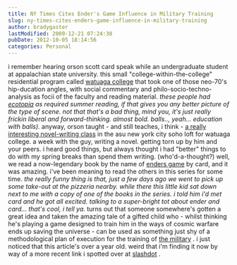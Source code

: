 ```yaml
---
title: NY Times Cites Ender's Game Influence in Military Training
slug: ny-times-cites-enders-game-influence-in-military-training
author: bradygaster
lastModified: 2009-12-21 07:24:38
pubDate: 2012-10-05 18:14:56
categories: Personal
---
```


i remember hearing orson scott card speak while an undergraduate student at appalachian state university. this small &quot;college-within-the-college&quot; residential program called
<a href="http://www.ids.appstate.edu/watauga.html">watuaga college</a>  that took one of those neo-70&apos;s hip-ducation angles, with social commentary and philo-socio-techno-analysis as focii of the faculty and reading material. <em>these people had <a href="http://www.amazon.com/exec/obidos/tg/detail/-/0553348477/qid=1105130178/sr=8-2/ref=pd_csp_2/102-3450782-5328112?v=glance&amp;s=books&amp;n=507846">ecotopia</a>  as required summer reading, if that gives you any better picture of the type of scene. not that that&apos;s a bad thing, mind you, it&apos;s just really frickin liberal and forward-thinking. almost bold. balls.., yeah... education with balls).</em> anyway, orson taught - and still teaches, i think -
<a href="http://www.hatrack.com/cgi-bin/printer_friendly.cgi?page=/osc/reviews/everything/2003-03-17.shtml">a really interesting novel-writing class</a>  in the asu new york city soho loft for watuaga college. a week with the guy, writing a novel. getting torn up by him and your peers. i heard good things, but always thought i had &quot;better&quot; things to do with
my spring breaks than spend them writing. (who&apos;d-a-thought?) well, we read a now-legendary book by the name of
<a href="http://www.amazon.com/exec/obidos/tg/detail/-/0812550706/qid=1105130608/sr=8-1/ref=pd_csp_1/102-3450782-5328112?v=glance&amp;s=books&amp;n=507846">enders game</a>  by card, and it was amazing. i&apos;ve been meaning to read the others in this series for some time.
<em>the really funny thing is that, just a few days ago we went to pick up some take-out at the pizzeria nearby. while there this little kid sat down next to me with a copy of one of the books in the series. i told him i&apos;d met card and he got all excited. talking to a super-bright tot about ender and card... that&apos;s cool, i tell ya.</em> turns out that someone somewhere&apos;s gotten a great idea and taken the amazing tale of a gifted child who - whilst thinking he&apos;s playing a game designed to train him in the ways of cosmic warfare ends up saving the universe - can be used as something just
shy of a methodological plan of execution for the training of
<a href="http://www.hatrack.com/news-reviews/news/2003-04-04.shtml">the military</a> . i just noticed that this article&apos;s over a year old. weird that i&apos;m finding it now by way of a more recent link i spotted over at
<a href="http://games.slashdot.org/article.pl?sid=05/01/07/1443214&amp;from=rss">slashdot</a> .
